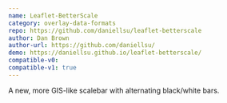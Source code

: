 ```yaml
---
name: Leaflet-BetterScale
category: overlay-data-formats
repo: https://github.com/daniellsu/leaflet-betterscale
author: Dan Brown
author-url: https://github.com/daniellsu/
demo: https://daniellsu.github.io/leaflet-betterscale/
compatible-v0:
compatible-v1: true
---
```


A new, more GIS-like scalebar with alternating black/white bars.

